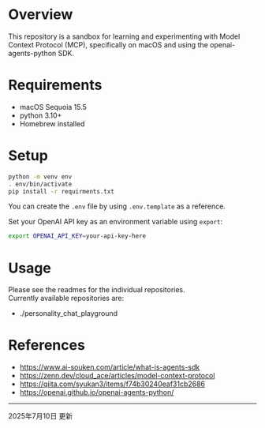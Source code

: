 # Overview
This repository is a sandbox for learning and experimenting with Model Context Protocol (MCP), specifically on macOS and using the openai-agents-python SDK.


# Requirements
- macOS Sequoia 15.5
- python 3.10+
- Homebrew installed

# Setup
```bash 
python -m venv env
. env/bin/activate
pip install -r requirments.txt
```
You can create the `.env` file by using `.env.template` as a reference.  
  
Set your OpenAI API key as an environment variable using `export`:  
```bash
export OPENAI_API_KEY=your-api-key-here
```



# Usage
Please see the readmes for the individual repositories.  
Currently available repositories are:  
- ./personality_chat_playground

# References
- https://www.ai-souken.com/article/what-is-agents-sdk
- https://zenn.dev/cloud_ace/articles/model-context-protocol
- https://qiita.com/syukan3/items/f74b30240eaf31cb2686
- https://openai.github.io/openai-agents-python/


---  
2025年7月10日 更新


